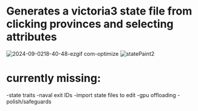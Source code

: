 # Generates a victoria3 state file from clicking provinces and selecting attributes

![2024-09-0218-40-48-ezgif com-optimize](https://github.com/user-attachments/assets/aa0be691-ce1f-4946-9157-2148f69e72c7)
![statePaint2](https://github.com/user-attachments/assets/3d70daa9-faf8-4c4e-aaa1-fd034b0a01df)

# currently missing:
-state traits
-naval exit IDs
-import state files to edit
-gpu offloading
-polish/safeguards
